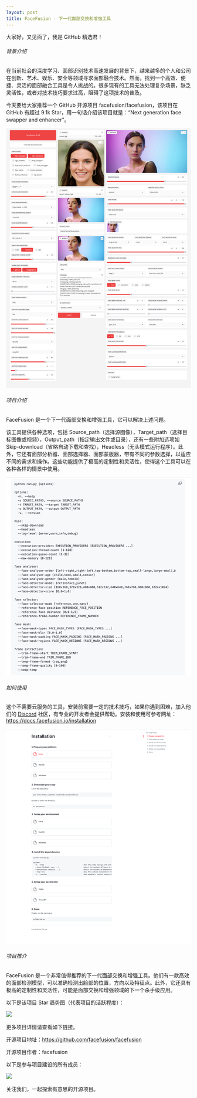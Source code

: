 ```yaml
---
layout: post
title: FaceFusion - 下一代面部交换和增强工具
---
```


大家好，又见面了，我是 GitHub 精选君！

###### 背景介绍

在当前社会的深度学习、面部识别技术高速发展的背景下，越来越多的个人和公司在创新、艺术、娱乐、安全等领域寻求面部融合技术。然而，找到一个高效、便捷、灵活的面部融合工具是令人挑战的。很多现有的工具无法处理复杂场景，缺乏灵活性，或者对技术技巧要求过高，阻碍了这项技术的普及。

今天要给大家推荐一个 GitHub 开源项目 facefusion/facefusion，该项目在 GitHub 有超过 9.1k Star，用一句话介绍该项目就是：“Next generation face swapper and enhancer”。

![](https://raw.githubusercontent.com/facefusion/facefusion/master/.github/preview.png?sanitize=true)

###### 项目介绍

FaceFusion 是一个下一代面部交换和增强工具，它可以解决上述问题。

该工具提供各种选项，包括 Source_path（选择源图像），Target_path（选择目标图像或视频），Output_path（指定输出文件或目录），还有一些附加选项如 Skip-download（省略自动下载和查找），Headless（无头模式运行程序）。此外，它还有面部分析器、面部选择器、面部蒙版器，带有不同的参数选择，以适应不同的需求和操作。这些功能提供了极高的定制性和灵活性，使得这个工具可以在各种各样的情景中使用。

![](https://raw.githubusercontent.com/ZhuPeng/pic/master/images/compress_image-20240106233106559.png)

###### 如何使用

这个不需要云服务的工具，安装前需要一定的技术技巧，如果你遇到困难，加入他们的 [Discord](https://join.facefusion.io) 社区，有专业的开发者会提供帮助。安装和使用可参考网址：https://docs.facefusion.io/installation

![](https://raw.githubusercontent.com/ZhuPeng/pic/master/images/compress_image-20240106232919459.png)

###### 项目推介

FaceFusion 是一个非常值得推荐的下一代面部交换和增强工具。他们有一款高效的面部检测模型，可以准确检测出脸部的位置，方向以及特征点。此外，它还具有极高的定制性和灵活性，可能是面部交换和增强领域的下一个杀手级应用。


以下是该项目 Star 趋势图（代表项目的活跃程度）：

![](https://api.star-history.com/svg?repos=facefusion/facefusion&type=Timeline)

更多项目详情请查看如下链接。

开源项目地址：https://github.com/facefusion/facefusion 

开源项目作者：facefusion

以下是参与项目建设的所有成员：

![](https://contrib.rocks/image?repo=facefusion/facefusion)

关注我们，一起探索有意思的开源项目。

